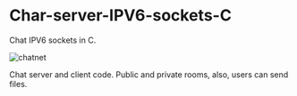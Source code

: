 # Char-server-IPV6-sockets-C

Chat IPV6 sockets in C.

![chatnet](https://github.com/rjpg/Char-server-IPV6-sockets-C/assets/22857941/7699b5bc-e29a-4eb7-82a9-fe85ec2ea5d9)

Chat server and client code. Public and private rooms, also, users can send files.
